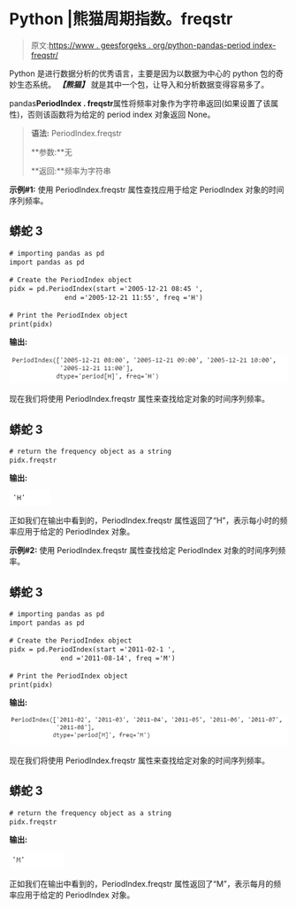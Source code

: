 # Python |熊猫周期指数。freqstr

> 原文:[https://www . geesforgeks . org/python-pandas-period index-freqstr/](https://www.geeksforgeeks.org/python-pandas-periodindex-freqstr/)

Python 是进行数据分析的优秀语言，主要是因为以数据为中心的 python 包的奇妙生态系统。 ***【熊猫】*** 就是其中一个包，让导入和分析数据变得容易多了。

pandas**PeriodIndex . freqstr**属性将频率对象作为字符串返回(如果设置了该属性)，否则该函数将为给定的 period index 对象返回 None。

> **语法:** PeriodIndex.freqstr
> 
> **参数:**无
> 
> **返回:**频率为字符串

**示例#1:** 使用 PeriodIndex.freqstr 属性查找应用于给定 PeriodIndex 对象的时间序列频率。

## 蟒蛇 3

```
# importing pandas as pd
import pandas as pd

# Create the PeriodIndex object
pidx = pd.PeriodIndex(start ='2005-12-21 08:45 ',
              end ='2005-12-21 11:55', freq ='H')

# Print the PeriodIndex object
print(pidx)
```

**输出:**

![](img/ac6f8721ba30b7878a240f43f197e233.png)

现在我们将使用 PeriodIndex.freqstr 属性来查找给定对象的时间序列频率。

## 蟒蛇 3

```
# return the frequency object as a string
pidx.freqstr
```

**输出:**

![](img/e6282ecf5eefbda9e79ca90d437f72db.png)

正如我们在输出中看到的，PeriodIndex.freqstr 属性返回了“H”，表示每小时的频率应用于给定的 PeriodIndex 对象。

**示例#2:** 使用 PeriodIndex.freqstr 属性查找给定 PeriodIndex 对象的时间序列频率。

## 蟒蛇 3

```
# importing pandas as pd
import pandas as pd

# Create the PeriodIndex object
pidx = pd.PeriodIndex(start ='2011-02-1 ',
             end ='2011-08-14', freq ='M')

# Print the PeriodIndex object
print(pidx)
```

**输出:**

![](img/2ba43599f6d7938dad151a029bd9e751.png)

现在我们将使用 PeriodIndex.freqstr 属性来查找给定对象的时间序列频率。

## 蟒蛇 3

```
# return the frequency object as a string
pidx.freqstr
```

**输出:**

![](img/a7715b712ba94b30fa801347bfae658b.png)

正如我们在输出中看到的，PeriodIndex.freqstr 属性返回了“M”，表示每月的频率应用于给定的 PeriodIndex 对象。